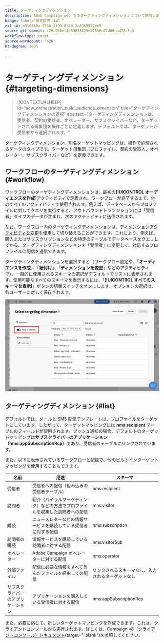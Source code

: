 ```yaml
---
title: ターゲティングディメンション
description: Adob Campaign web でのターゲティングディメンションについて説明します
badge: label="限定提供（LA）"
exl-id: b910649a-7300-4f99-8f40-3a8965572ee9
source-git-commit: c26e050ef4933833425e21556c07d66ead72c5a3
workflow-type: tm+mt
source-wordcount: '428'
ht-degree: 100%

---
```


# ターゲティングディメンション {#targeting-dimensions}

>[!CONTEXTUALHELP]
>id="acw_orchestration_build_audience_dimension"
>title="ターゲティングディメンションの選択"
>abstract="ターゲティングディメンションは、受信者、契約の受益者、オペレーター、サブスクライバーなど、ターゲットされる母集団を操作ごとに定義します。デフォルトでは、ターゲットが受信者から選択されます。"

ターゲティングディメンション、別名ターゲットマッピングは、操作で処理されるデータのタイプです。ターゲット母集団（プロファイル、契約の受取人、オペレーター、サブスクライバーなど）を定義できます。

## ワークフローのターゲティングディメンション {#workflow}

ワークフローのターゲティングディメンションは、最初の&#x200B;**[!UICONTROL オーディエンスを作成]**&#x200B;アクティビティで定義され、ワークフローが終了するまで、他のすべてのアクティビティで使用されます。例えば、データベースからプロファイルに対してクエリを実行すると、アウトバウンドトランジションには「受信者」タイプのデータが含まれ、次のアクティビティに送信されます。

なお、ワークフロー内のターゲティングディメンションは、[ディメンションアクティビティを変更](../workflows/activities/change-dimension.md)を使用して切り替えることができます。これにより、例えば、購入またはサブスクリプションなどの特定のテーブルでデータベースをクエリしてから、ターゲティングディメンションを「受信者」に変更して、対応するプロファイルに配信を送信できます。

ターゲティングディメンションを選択すると（ワークフロー設定や、「**オーディエンスを作成**」、「**紐付け**」、「**ディメンションを変更**」などのアクティビティで）、一般的に使用されるスキーマの選択がデフォルトでリストに表示されます。使用可能なすべてのスキーマを表示するには、「**[!UICONTROL すべてのスキーマを表示]**」ボタンの切替スイッチをオンにします。オプションの選択は、各ユーザーに対して保存されます。

![](assets/targeting-dimension-show-all.png)

## ターゲティングディメンション {#list}

デフォルトでは、メールと SMS 配信テンプレートは、プロファイルをターゲットにしています。したがって、ターゲットマッピングには **nms:recipient** テーブルのフィールドが使用されます。プッシュ通知の場合、デフォルトのターゲットマッピングは&#x200B;**サブスクライバーのアプリケーション（nms:appSubscriptionRcp）**&#x200B;であり、受信者のテーブルにリンクされています。

また、以下に表示されているワークフローと配信で、他のビルトインターゲットマッピングを使用することもできます。

| 名前 | 用途 | スキーマ |
|---|---|---|
| 受信者 | 受信者への配信（組み込みの受信者テーブル） | nms:recipient |
| 訪問者 | 紹介（バイラルマーケティング）などの方法でプロファイルを収集した訪問者への配信 | mns:visitor |
| 購読 | ニュースレターなどの情報サービスを購読している受信者に対する配信 | nms:subscription |
| 訪問者の購読 | 情報サービスを購読している訪問者に対する配信 | nms:visitorSub |
| オペレーター | Adobe Campaign オペレーターに対する配信 | nms:operator |
| 外部ファイル | 配信に必要な情報をすべて含んだファイルを経由しての配信 | リンクされるスキーマなし、入力されるターゲットなし |
| サブスクライバーのアプリケーション | アプリケーションを購入している受信者に対する配信 | nms:appSubscriptionRcp |

また、必要に応じて、新しいターゲットマッピングを作成できます。これは、クライアントコンソールから実行されます。詳しくは、[Campaign v8（クライアントコンソール）ドキュメント](https://experienceleague.adobe.com/docs/campaign/campaign-v8/audience/add-profiles/target-mappings.html?lang=ja#new-mapping){target="_blank"}を参照してください。
